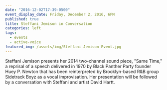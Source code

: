 ```yaml
---
date: "2016-12-02T17:39-0500"
event_display_date: Friday, December 2, 2016, 6PM
published: true
title: Steffani Jemison in Conversation
categories: left
tags:
  - events
  - active-voice
featured_img: /assets/img/Steffani Jemison Event.jpg
---
```


Steffani Jemison presents her 2014 two-channel sound piece, "Same Time," a reprisal of a speech delivered in 1970 by Black Panther Party founder Huey P. Newton that has been reinterpreted by Brooklyn-based R&B group Sidetrack Boyz as a vocal improvisation. Her presentation will be followed by a conversation with Steffani and artist David Hartt.
